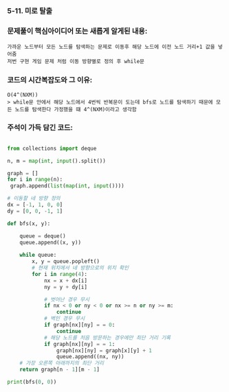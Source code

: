 ### 5-11. 미로 탈출

### 문제풀이 핵심아이디어 또는 새롭게 알게된 내용: 
    가까운 노드부터 모든 노드를 탐색하는 문제로 이동후 해당 노드에 이전 노드 거리+1 값을 넣어줌
    저번 구현 게임 문제 처럼 이동 방향별로 정의 후 while문
            
### 코드의 시간복잡도와 그 이유:    
    O(4^(NXM))   
    > while문 안에서 해당 노드에서 4번씩 반복문이 도는데 bfs로 노드를 탐색하기 때문에 모든 노드를 탐색한다 가정했을 떄 4^(NXM)이라고 생각함
   
    
    
### 주석이 가득 담긴 코드:
```python

from collections import deque

n, m = map(int, input().split())

graph = []
for i in range(n):
 graph.append(list(map(int, input())))

# 이동할 네 방향 정의
dx = [-1, 1, 0, 0]
dy = [0, 0, -1, 1]

def bfs(x, y):

    queue = deque()
    queue.append((x, y))
    
    while queue:
        x, y = queue.popleft()
        # 현재 위치에서 네 방향으로의 위치 확인
        for i in range(4):
            nx = x + dx[i]
            ny = y + dy[i]

            # 벗어난 경우 무시
            if nx < 0 or ny < 0 or nx >= n or ny >= m:
                continue
            # 벽인 경우 무시
            if graph[nx][ny] = = 0:
                continue
            # 해당 노드를 처음 방문하는 경우에만 최단 거리 기록
            if graph[nx][ny] = = 1:
                graph[nx][ny] = graph[x][y] + 1
                queue.append((nx, ny))
    # 가장 오른쪽 아래까지의 최단 거리
    return graph[n - 1][m - 1]

print(bfs(0, 0))


```
